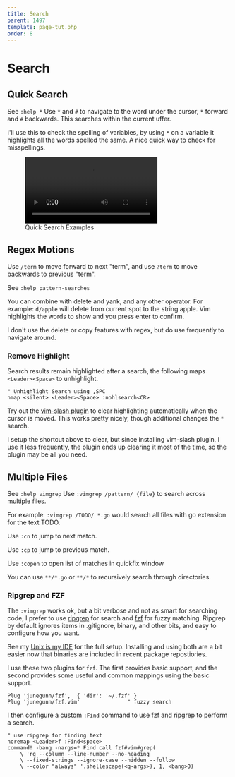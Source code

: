 ```yaml
---
title: Search
parent: 1497
template: page-tut.php
order: 8
---
```


# Search


## Quick Search

<span class="sidenote">See `:help *`</span> Use `*` and `#` to navigate to the word under the cursor, `*` forward and `#` backwards. This searches within the current uffer.

I'll use this to check the spelling of variables, by using `*` on a variable it highlights all the words spelled the same. A nice quick way to check for misspellings.

<figure class="wp-block-video"><video controls src="https://mkaz.blog/wp-content/uploads/2019/03/vim-star-nav.mp4"></video><figcaption>Quick Search Examples</figcaption></figure>

## Regex Motions

Use `/term` to move forward to next "term", and use `?term` to move backwards to previous "term".

<span class="sidenote">See `:help pattern-searches`</span>

You can combine with delete and yank, and any other operator. For example: `d/apple` will delete from current spot to the string apple. Vim highlights the words to show and you press enter to confirm.

I don't use the delete or copy features with regex, but do use frequently to navigate around.

### Remove Highlight

Search results remain highlighted after a search, the following maps `<Leader><Space>` to unhighlight.

```vim
" Unhighlight Search using ,SPC
nmap <silent> <Leader><Space> :nohlsearch<CR>
```

Try out the [vim-slash plugin](https://github.com/junegunn/vim-slash) to clear highlighting automatically when the cursor is moved. This works pretty nicely, though additional changes the `*` search.

I setup the shortcut above to clear, but since installing vim-slash plugin, I use it less frequently, the plugin ends up clearing it most of the time, so the plugin may be all you need.

## Multiple Files

<span class="sidenote">See `:help vimgrep`</span> Use `:vimgrep /pattern/ {file}` to search across multiple files.

For example: `:vimgrep /TODO/ *.go` would search all files with go extension for the text TODO.

Use `:cn` to jump to next match.

Use `:cp` to jump to previous match.

Use `:copen` to open list of matches in quickfix window

You can use `**/*.go` or `**/*` to recursively search through directories.

### Ripgrep and FZF

The `:vimgrep` works ok, but a bit verbose and not as smart for searching code, I prefer to use [ripgrep](https://github.com/BurntSushi/ripgrep) for search and [fzf](https://github.com/junegunn/fzf) for fuzzy matching. Ripgrep by default ignores items in .gitignore, binary, and other bits, and easy to configure how you want.

See my [Unix is my IDE](https://mkaz.blog/code/unix-is-my-ide/) for the full setup. Installing and using both are a bit easier now that binaries are included in recent package repostiories.

I use these two plugins for `fzf`. The first provides basic support, and the second provides some useful and common mappings using the basic support.

```vim
Plug 'junegunn/fzf',  { 'dir': '~/.fzf' }
Plug 'junegunn/fzf.vim'               " fuzzy search
```

I then configure a custom `:Find` command to use fzf and ripgrep to perform a search.

```vim
" use ripgrep for finding text
noremap <Leader>f :Find<space>
command! -bang -nargs=* Find call fzf#vim#grep(
    \ 'rg --column --line-number --no-heading
    \ --fixed-strings --ignore-case --hidden --follow
    \ --color "always" '.shellescape(<q-args>), 1, <bang>0)
```
